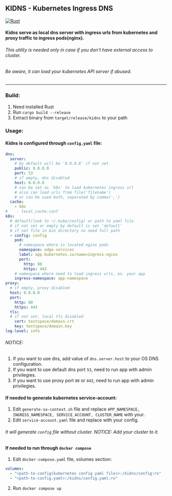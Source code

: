 ## KIDNS - Kubernetes Ingress DNS
[![Rust](https://github.com/vitdevelop/kidns/actions/workflows/rust.yml/badge.svg?branch=master)](https://github.com/vitdevelop/kidns/actions/workflows/rust.yml)

#### Kidns serve as local dns server with ingress urls from kubernetes and proxy traffic to ingress pods(nginx).

###### This utility is needed only in case if you don't have external access to cluster.
###### Be aware, it can load your kubernetes API server if abused.

---
### Build:

1) Need installed Rust
2) Run `cargo build --release`
3) Extract binary from `target/release/kidns` to your path

### Usage:
#### Kidns is configured through `config.yaml` file:

```yaml
dns:
  server:
    # by default will be '8.8.8.8' if not set
    public: 8.8.8.8
    port: 53
    # if empty, dns disabled
    host: 0.0.0.0
    # can be set as 'k8s' to load kubernetes ingress url
    # also can load urls from file('filename')
    # or can be used both, separated by comma(',')
  cache:
    - k8s
#    - local_cache.conf
k8s:
  # default(look to ~/.kube/config) or path to yaml file
  # if not set or empty by default is set 'default'
  # if set file in bin directory no need full path
  - config: config
    pod:
      # namespace where is located nginx pods
      namespace: edge-services
      label: app.kubernetes.io/name=ingress-nginx
      port:
        http: 80
        https: 443
    # namespace where need to load ingress urls, ex. your app
    ingress-namespace: app-namespace
proxy:
  # if empty, proxy disabled
  host: 0.0.0.0
  port:
    http: 80
    https: 443
  tls:
  # if not set, local tls disabled
    cert: testspace/domain.crt
    key: testspace/domain.key
log-level: info
```
###### NOTICE:
1) If you want to use dns, add value of `dns.server.host` to your OS DNS configuration.
2) If you want to use default dns port `53`, need to run app with admin privilegies.
3) If you want to use proxy port `80` or `443`, need to run app with admin privilegies.

#### If needed to generate kubernetes service-account:
1) Edit `generate-sa-context.sh` file and replace `APP_NAMESPACE, INGRESS_NAMESPACE, SERVICE_ACCOUNT, CLUSTER_NAME` with your.
2) Edit `service-account.yaml` file and replace with your config.

###### It will generate `config` file without cluster. NOTICE: Add your cluster to it.

#### If needed to run through `docker compose`
1) Edit `docker-compose.yaml` file, volumes section:
```yaml
volumes:
  - "<path-to-config(kubernetes config yaml file)>:/kidns/config:ro"
  - "<path-to-config.yaml>:/kidns/config.yaml:ro"
```
2) Run `docker compose up`